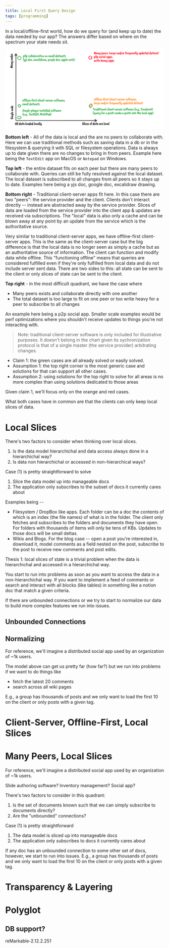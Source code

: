 ```yaml
---
title: Local First Query Design
tags: [programming]
---
```


In a local/offline-first world, how do we query for (and keep up to date) the data needed by our app? The answers differ based on where on the spectrum your state needs sit.

![state spectrum](../docs/blog-assets/local-first-querying/spectrum.png)

**Bottom left** - All of the data is local and the are no peers to collaborate with. Here we can use traditional methods such as saving data in a db or in the filesystem & querying it with SQL or filesystem operations. Data is always up to date given there are no changes to bring in from peers. Example here being the `TextEdit` app on MacOS or `Notepad` on Windows.

**Top left** - the entire dataset fits on each peer but there are many peers to collaborate with. Queries can still be fully resolved against the local dataset. The local dataset is subscribed to all changes from all peers so it stays up to date. Examples here being a yjs doc, google doc, excalidraw drawing.

**Bottom right** -
Traditional client-server apps fit here. In this case there are two "peers": the service provider and the client. Clients don't interact directly -- instead are abstracted away by the service provider. Slices of data are loaded from the service provider into the client app & updates are received via subscriptions. The "local" data is also only a cache and can be blown away at any point by an update from the service which is the authoritative source.

Very similar to traditional client-server apps, we have offline-first client-server apps. This is the same as the client-server case but the big difference is that the local data is no longer seen as simply a cache but as an authoritative source of information. The client can function and modify data while offline. This "functioning offline" means that queries are considered fulfilled even if they're only fulfilled from local data and do not include server sent data. There are two sides to this: all state can be sent to the client or only slices of state can be sent to the client.

**Top right** - in the most difficult quadrant, we have the case where
- Many peers exists and collaborate directly with one another
- The total dataset is too large to fit on one peer or too write heavy for a peer to subscribe to all changes

An example here being a p2p social app. Smaller scale examples would be perf optimizations where you shouldn't receive updates to things you're not interacting with.

> Note: traditional client-server software is only included for illustrative purposes. It doesn't belong in the chart given its sychronization protocol is that of a single master (the service provider) arbitrating changes.

- Claim 1: the green cases are all already solved or easily solved. 
- Assumption 1: the top right corner is the most generic case and solutions for that can support all other cases.
- Assumption 2: using solutions for the top right to solve for all areas is no more complex than using solutions dedicated to those areas

Given claim 1, we'll focus only on the orange and red cases.

What both cases have in common are that the clients can only keep local slices of data.

# Local Slices

There's two factors to consider when thinking over local slices.
1. Is the data model hierarchichal and data access always done in a hierarchichal way?
2. Is data non hierarchichal or accessed in non-hierarchical ways?

Case (1) is pretty straightforward to solve
1. Slice the data model up into manageable docs
2. The application only subscribes to the subset of docs it currently cares about

Examples being --

- Filesystem / DropBox like apps. Each folder can be a doc the contents of which is an index (the file names) of what is in the folder. The client only fetches and subscribes to the folders and documents they have open. For folders with thousands of items will only be tens of KBs. Updates to those docs will be small deltas.
- Wikis and Blogs. For the blog case -- open a post you're interested in, download it, model comments as a field nested on the post, subscribe to the post to receive new comments and post edits.

Thesis 1: local slices of state is a trivial problem when the data is hierarchichal and accessed in a hierarchichal way.

You start to run into problems as soon as you want to access the data in a non-hierarchichal way. If you want to implement a feed of comments or search and interact with all blocks (like tables) in something like a notion doc that match a given criteria.

If there are unbounded connections or we try to start to normalize our data to build more complex features we run into issues.

## Unbounded Connections



## Normalizing

For reference, we'll imagine a distributed social app used by an organization of ~1k users.

The model above can get us pretty far (how far?) but we run into problems if we want to do things like
- fetch the latest 20 comments
- search across all wiki pages


E.g., a group has thousands of posts and we only want to load the first 10 on the client or only posts with a given tag.

# Client-Server, Offline-First, Local Slices



# Many Peers, Local Slices

For reference, we'll imagine a distributed social app used by an organization of ~1k users.

Slide authoring software? Inventory management? Social app?

There's two factors to consider in this quadrant:
1. Is the set of documents known such that we can simply subscribe to documents directly?
2. Are the "unbounded" connections?

Case (1) is pretty straightforward
1. The data model is sliced up into manageable docs
2. The application only subscribes to docs it currently cares about

If any doc has an unbounded connection to some other set of docs, however, we start to run into issues. E.g., a group has thousands of posts and we only want to load the first 10 on the client or only posts with a given tag.



# Transparency & Layering

# Polyglot

## DB support?

reMarkable-2.12.2.251